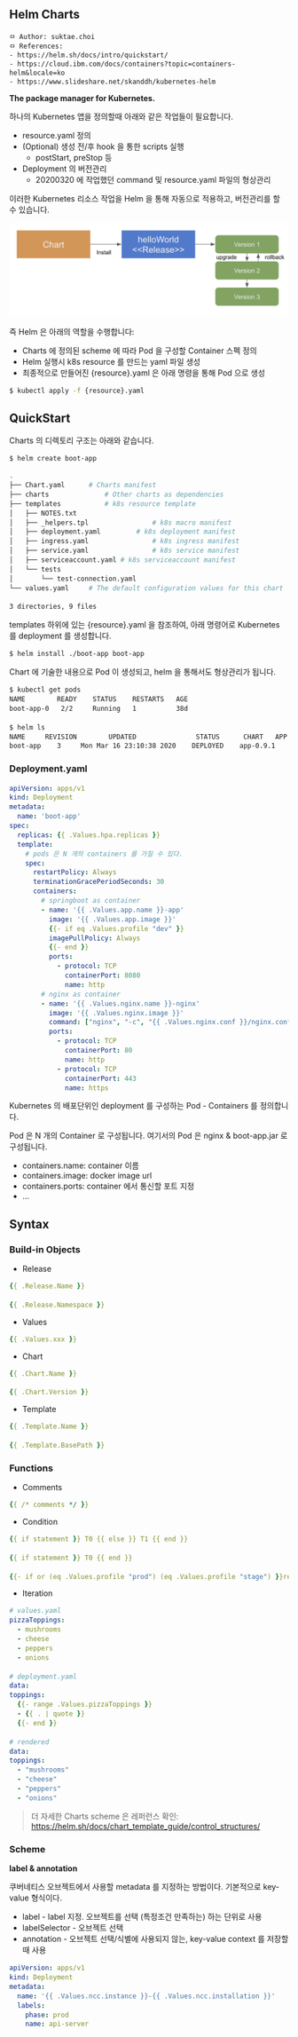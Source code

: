 ## Helm Charts

```
ㅁ Author: suktae.choi
ㅁ References:
- https://helm.sh/docs/intro/quickstart/
- https://cloud.ibm.com/docs/containers?topic=containers-helm&locale=ko
- https://www.slideshare.net/skanddh/kubernetes-helm
```

**The package manager for Kubernetes.**

하나의 Kubernetes 앱을 정의할때 아래와 같은 작업들이 필요합니다.

- resource.yaml 정의
- (Optional) 생성 전/후 hook 을 통한 scripts 실행
  - postStart, preStop 등
- Deployment 의 버전관리
  - 20200320 에 작업했던 command 및 resource.yaml 파일의 형상관리

이러한 Kubernetes 리소스 작업을 Helm 을 통해 자동으로 적용하고, 버전관리를 할 수 있습니다.

<img src='images/1.png'>

즉 Helm 은 아래의 역할을 수행합니다:

- Charts 에 정의된 scheme 에 따라 Pod 을 구성할 Container 스펙 정의
- Helm 실행시 k8s resource 를 만드는 yaml 파일 생성
- 최종적으로 만들어진 {resource}.yaml 은 아래 명령을 통해 Pod 으로 생성

```bash
$ kubectl apply -f {resource}.yaml
```

## QuickStart

Charts 의 디렉토리 구조는 아래와 같습니다.

```bash
$ helm create boot-app
```

```bash
.
├── Chart.yaml		# Charts manifest
├── charts				# Other charts as dependencies
├── templates			# k8s resource template
│   ├── NOTES.txt
│   ├── _helpers.tpl				# k8s macro manifest
│   ├── deployment.yaml			# k8s deployment manifest
│   ├── ingress.yaml				# k8s ingress manifest
│   ├── service.yaml				# k8s service manifest
│   ├── serviceaccount.yaml	# k8s serviceaccount manifest
│   └── tests
│       └── test-connection.yaml
└── values.yaml		# The default configuration values for this chart

3 directories, 9 files
```

templates 하위에 있는 {resource}.yaml 을 참조하여, 아래 명령어로 Kubernetes 를 deployment 를 생성합니다.

```bash
$ helm install ./boot-app boot-app
```

Chart 에 기술한 내용으로 Pod 이 생성되고, helm 을 통해서도 형상관리가 됩니다.

```bash
$ kubectl get pods
NAME        READY    STATUS    RESTARTS   AGE
boot-app-0   2/2     Running   1          38d

$ helm ls
NAME     REVISION        UPDATED               STATUS      CHART   APP VERSION    NAMESPACE
boot-app    3     Mon Mar 16 23:10:38 2020    DEPLOYED    app-0.9.1                default
```

### Deployment.yaml

```yaml
apiVersion: apps/v1
kind: Deployment
metadata:
  name: 'boot-app'
spec:
  replicas: {{ .Values.hpa.replicas }}
  template:
    # pods 은 N 개의 containers 를 가질 수 있다.
    spec:
      restartPolicy: Always
      terminationGracePeriodSeconds: 30
      containers:
        # springboot as container
        - name: '{{ .Values.app.name }}-app'
          image: '{{ .Values.app.image }}'
          {{- if eq .Values.profile "dev" }}
          imagePullPolicy: Always
          {{- end }}
          ports:
            - protocol: TCP
              containerPort: 8080
              name: http
        # nginx as container
        - name: '{{ .Values.nginx.name }}-nginx'
          image: '{{ .Values.nginx.image }}'
          command: ["nginx", "-c", "{{ .Values.nginx.conf }}/nginx.conf", "-g", "daemon off;"]
          ports:
            - protocol: TCP
              containerPort: 80
              name: http
            - protocol: TCP
              containerPort: 443
              name: https
```

Kubernetes 의 배포단위인 deployment 를 구성하는 Pod - Containers 를 정의합니다.

Pod 은 N 개의 Container 로 구성됩니다. 여기서의 Pod 은 nginx & boot-app.jar 로 구성됩니다.

- containers.name: container 이름
- containers.image: docker image url
- containers.ports: container 에서 통신할 포트 지정
- ...

## Syntax

### Build-in Objects

- Release

```yaml
{{ .Release.Name }}

{{ .Release.Namespace }}
```

- Values

```yaml
{{ .Values.xxx }}
```

- Chart

```yaml
{{ .Chart.Name }}

{{ .Chart.Version }}
```

- Template

```yaml
{{ .Template.Name }}

{{ .Template.BasePath }}
```

### Functions

- Comments

```yaml
{{ /* comments */ }}
```

- Condition

```yaml
{{ if statement }} T0 {{ else }} T1 {{ end }}

{{ if statement }} T0 {{ end }}

{{- if or (eq .Values.profile "prod") (eq .Values.profile "stage") }}real.{{ end }}{{ .Values.app.image}}:{{ .Values.app.tag }}
```

- Iteration

```yaml
# values.yaml
pizzaToppings:
  - mushrooms
  - cheese
  - peppers
  - onions

# deployment.yaml
data:
toppings:
  {{- range .Values.pizzaToppings }}
  - {{ . | quote }}
  {{- end }}

# rendered
data:
toppings:
  - "mushrooms"
  - "cheese"
  - "peppers"
  - "onions"
```

> 더 자세한 Charts scheme 은 레퍼런스 확인: https://helm.sh/docs/chart_template_guide/control_structures/

### Scheme

**label & annotation**

쿠버네티스 오브젝트에서 사용할 metadata 를 지정하는 방법이다. 기본적으로 key-value 형식이다.

- label - label 지정. 오브젝트를 선택 (특정조건 만족하는) 하는 단위로 사용
- labelSelector - 오브젝트 선택
- annotation - 오브젝트 선택/식별에 사용되지 않는, key-value context 를 저장할때 사용

```yaml
apiVersion: apps/v1
kind: Deployment
metadata:
  name: '{{ .Values.ncc.instance }}-{{ .Values.ncc.installation }}'
  labels:
    phase: prod
    name: api-server
```

